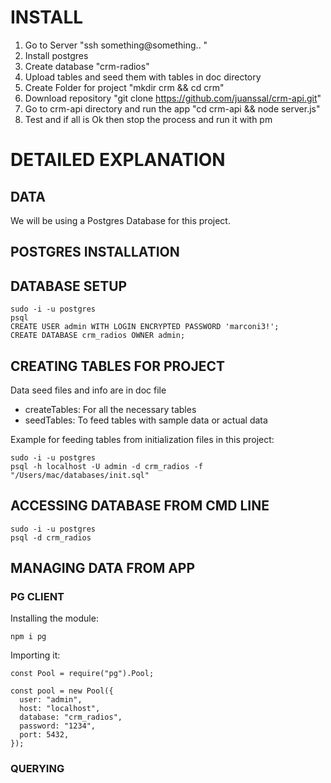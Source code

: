 


# INSTALL
1. Go to Server "ssh something@something.. "
2. Install postgres
3. Create database "crm-radios"
4. Upload tables and seed them with tables in doc directory
5. Create Folder for project "mkdir crm && cd crm"
6. Download repository "git clone https://github.com/juanssal/crm-api.git"
7. Go to crm-api directory and run the app "cd crm-api && node server.js"
8. Test and if all is Ok then stop the process and run it with pm

# DETAILED EXPLANATION

## DATA
We will be using a Postgres Database for this project.
## POSTGRES INSTALLATION

## DATABASE SETUP
```
sudo -i -u postgres
psql
CREATE USER admin WITH LOGIN ENCRYPTED PASSWORD 'marconi3!';
CREATE DATABASE crm_radios OWNER admin;
```

## CREATING TABLES FOR PROJECT
Data seed files and info are in doc file
* createTables: For all the necessary tables
* seedTables: To feed tables with sample data or actual data

Example for feeding tables from initialization files in this project:
```
sudo -i -u postgres
psql -h localhost -U admin -d crm_radios -f "/Users/mac/databases/init.sql"
```


## ACCESSING DATABASE FROM CMD LINE
```
sudo -i -u postgres
psql -d crm_radios
```

## MANAGING DATA FROM APP
### PG CLIENT
Installing the module:
```
npm i pg
```

Importing it:
```
const Pool = require("pg").Pool;

const pool = new Pool({
  user: "admin",
  host: "localhost",
  database: "crm_radios",
  password: "1234",
  port: 5432,
});
```


### QUERYING


